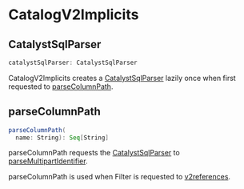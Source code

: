 # CatalogV2Implicits

## CatalystSqlParser

```scala
catalystSqlParser: CatalystSqlParser
```

CatalogV2Implicits creates a [CatalystSqlParser](CatalystSqlParser.md) lazily once when first requested to [parseColumnPath](#parseColumnPath).

## parseColumnPath

```scala
parseColumnPath(
  name: String): Seq[String]
```

parseColumnPath requests the [CatalystSqlParser](#catalystSqlParser) to [parseMultipartIdentifier](CatalystSqlParser.md#parseMultipartIdentifier).

parseColumnPath is used when Filter is requested to [v2references](../Filter.md#v2references).

